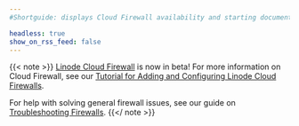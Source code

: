 ```yaml
---
#Shortguide: displays Cloud Firewall availability and starting documentation.

headless: true
show_on_rss_feed: false
---
```


{{< note >}}
[Linode Cloud Firewall](https://www.linode.com/products/cloud-firewall/) is now in beta! For more information on Cloud Firewall, see our [Tutorial for Adding and Configuring Linode Cloud Firewalls](/docs/guides/getting-started-with-cloud-firewall/).

For help with solving general firewall issues, see our guide on [Troubleshooting Firewalls](/docs/guides/troubleshooting-firewalls/).
{{</ note >}}
